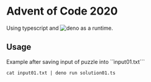 # Advent of Code 2020
Using typescript and ![deno](https://github.com/denoland/deno) as a runtime.


## Usage
Example after saving input of puzzle into ``ìnput01.txt```
```
cat input01.txt | deno run solution01.ts
```
